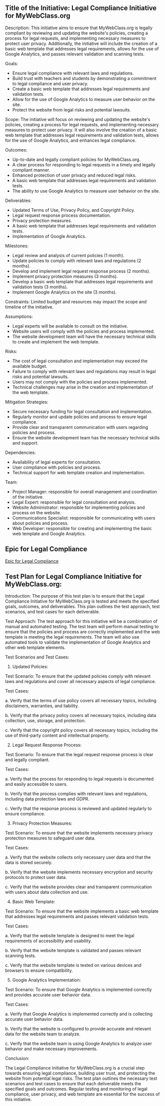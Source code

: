 ## Title of the Initiative: Legal Compliance Initiative for MyWebClass.org

Description: This initiative aims to ensure that MyWebClass.org is legally compliant by reviewing and updating the website's policies, creating a process for legal requests, and implementing necessary measures to protect user privacy. Additionally, the initiative will include the creation of a basic web template that addresses legal requirements, allows for the use of Google Analytics, and passes relevant validation and scanning tests.

Goals:

* Ensure legal compliance with relevant laws and regulations. 
* Build trust with teachers and students by demonstrating a commitment to legal compliance and user privacy. 
* Create a basic web template that addresses legal requirements and validation tests. 
* Allow for the use of Google Analytics to measure user behavior on the site. 
* Protect the website from legal risks and potential lawsuits.

Scope: The initiative will focus on reviewing and updating the website's policies, creating a process for legal requests, and implementing necessary measures to protect user privacy. It will also involve the creation of a basic web template that addresses legal requirements and validation tests, allows for the use of Google Analytics, and enhances legal compliance.

Outcomes:

* Up-to-date and legally compliant policies for MyWebClass.org. 
* A clear process for responding to legal requests in a timely and legally compliant manner. 
* Enhanced protection of user privacy and reduced legal risks. 
* A basic web template that addresses legal requirements and validation tests. 
* The ability to use Google Analytics to measure user behavior on the site.

Deliverables:

* Updated Terms of Use, Privacy Policy, and Copyright Policy. 
* Legal request response process documentation. 
* Privacy protection measures. 
* A basic web template that addresses legal requirements and validation tests.
* Implementation of Google Analytics.

Milestones:

* Legal review and analysis of current policies (1 month). 
* Update policies to comply with relevant laws and regulations (2 months). 
* Develop and implement legal request response process (2 months). 
* Implement privacy protection measures (3 months). 
* Develop a basic web template that addresses legal requirements and validation tests (3 months). 
* Implement Google Analytics on the site (3 months).

Constraints: Limited budget and resources may impact the scope and timeline of the initiative.

Assumptions:

* Legal experts will be available to consult on the initiative. 
* Website users will comply with the policies and process implemented. 
* The website development team will have the necessary technical skills to create and implement the web template.

Risks:

* The cost of legal consultation and implementation may exceed the available budget. 
* Failure to comply with relevant laws and regulations may result in legal risks and potential lawsuits. 
* Users may not comply with the policies and process implemented. 
* Technical challenges may arise in the creation and implementation of the web template.

Mitigation Strategies:

* Secure necessary funding for legal consultation and implementation.
* Regularly monitor and update policies and process to ensure legal compliance.
* Provide clear and transparent communication with users regarding policies and process.
* Ensure the website development team has the necessary technical skills and support.

Dependencies:

* Availability of legal experts for consultation. 
* User compliance with policies and process. 
* Technical support for web template creation and implementation.

Team:

* Project Manager: responsible for overall management and coordination of the initiative. 
* Legal Expert: responsible for legal consultation and analysis. 
* Website Administrator: responsible for implementing policies and process on the website. 
* Communications Specialist: responsible for communicating with users about policies and process. 
* Web Developer: responsible for creating and implementing the basic web template and Google Analytics.

## Epic for Legal Compliance
[Epic for Legal Compliance](/documentation/theme_1/Epics/Legal_Epic.md)

## Test Plan for Legal Compliance Initiative for MyWebClass.org:

Introduction:
The purpose of this test plan is to ensure that the Legal Compliance Initiative for MyWebClass.org is tested and meets the specified goals, outcomes, and deliverables. This plan outlines the test approach, test scenarios, and test cases for each deliverable.

Test Approach:
The test approach for this initiative will be a combination of manual and automated testing. The test team will perform manual testing to ensure that the policies and process are correctly implemented and the web template is meeting the legal requirements. The team will also use automated tools to validate the implementation of Google Analytics and other web template elements.

Test Scenarios and Test Cases:

1. Updated Policies:

Test Scenario: To ensure that the updated policies comply with relevant laws and regulations and cover all necessary aspects of legal compliance.

Test Cases:

a. Verify that the terms of use policy covers all necessary topics, including disclaimers, warranties, and liability.

b. Verify that the privacy policy covers all necessary topics, including data collection, use, storage, and protection.

c. Verify that the copyright policy covers all necessary topics, including the use of third-party content and intellectual property.

2. Legal Request Response Process:

Test Scenario: To ensure that the legal request response process is clear and legally compliant.

Test Cases:

a. Verify that the process for responding to legal requests is documented and easily accessible to users.

b. Verify that the process complies with relevant laws and regulations, including data protection laws and GDPR.

c. Verify that the response process is reviewed and updated regularly to ensure compliance.

3. Privacy Protection Measures:

Test Scenario: To ensure that the website implements necessary privacy protection measures to safeguard user data.

Test Cases:

a. Verify that the website collects only necessary user data and that the data is stored securely.

b. Verify that the website implements necessary encryption and security protocols to protect user data.

c. Verify that the website provides clear and transparent communication with users about data collection and use.

4. Basic Web Template:

Test Scenario: To ensure that the website implements a basic web template that addresses legal requirements and passes relevant validation tests.

Test Cases:

a. Verify that the website template is designed to meet the legal requirements of accessibility and usability.

b. Verify that the website template is validated and passes relevant scanning tests.

c. Verify that the website template is tested on various devices and browsers to ensure compatibility.

5. Google Analytics Implementation:

Test Scenario: To ensure that Google Analytics is implemented correctly and provides accurate user behavior data.

Test Cases:

a. Verify that Google Analytics is implemented correctly and is collecting accurate user behavior data.

b. Verify that the website is configured to provide accurate and relevant data for the website team to analyze.

c. Verify that the website team is using Google Analytics to analyze user behavior and make necessary improvements.



Conclusion:

The Legal Compliance Initiative for MyWebClass.org is a crucial step towards ensuring legal compliance, building user trust, and protecting the website from potential legal risks. The test plan outlines the necessary test scenarios and test cases to ensure that each deliverable meets the specified goals and outcomes. Regular testing and monitoring of legal compliance, user privacy, and web template are essential for the success of this initiative.